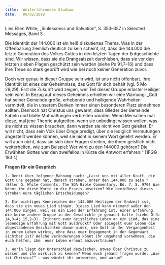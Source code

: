 ```yaml
---
title:  Weiterführendes Studium
date:   08/02/2019
---
```


Lies Ellen White, „Sinlessness and Salvation“, S. 353–357 in Selected Messages, Band 3.

Die Identität der 144.000 ist ein heiß diskutiertes Thema. Was in der Offenbarung ziemlich deutlich zu sein scheint, ist, dass die 144.000 die letzte Generation des Volkes Gottes in den letzten Tagen der Erdgeschichte sind. Wir wissen, dass sie die Drangsalszeit durchleben, dass sie vor den letzten sieben Plagen geschützt sein werden (siehe Ps 91,7–16) und dass ihre Treue so stark geprüft wird wie bei noch keiner Generation zuvor.

Doch wer genau in dieser Gruppe sein wird, ist uns nicht offenbart. Ihre Identität ist eines der Geheimnisse, das Gott für sich behält (vgl. 5 Mo 29,29). Erst die Zukunft wird zeigen, wer Teil dieser Gruppe erlöster Heiliger  sein wird. In Bezug auf dieses Geheimnis erhielten wir eine Warnung: „Gott hat seiner Gemeinde  große,  erhebende  und  heiligende  Wahrheiten  vermittelt,  die in unserem Denken immer einen besonderen Platz einnehmen sollten. Dennoch hat Christus uns gewarnt, dass Glieder der Gemeinde Fabeln und bloße Mutmaßungen verbreiten würden.  Wenn  Menschen  mal  diese,  mal  jene Theorie aufgreifen, wenn sie unbedingt wissen wollen, was sie nicht zu wissen brauchen, dann werden sie nicht von Gott geleitet. Er will nicht, dass sein Volk über Dinge predigt, über die lediglich Vermutungen angestellt werden können, weil sie nicht in seinem Wort gelehrt werden. Er will auch nicht, dass sie sich über Fragen streiten, die ihnen geistlich nicht weiterhelfen, wie zum Beispiel: Wer wird zu den 144000 gehören? Die Erwählten Gottes wer den zweifellos in Kürze die Antwort erfahren.“ (1FGG 183 f.)

**Fragen für ein Gespräch**

`1.	Denkt über folgende Mahnung nach: „Lasst uns mit aller Kraft, die Gott uns gegeben hat, danach streben, unter den 144.000 zu sein.“ (Ellen G. White Comments, The SDA Bible Commentary, Bd. 7, S. 970) Wie könnt ihr diese Worte in die Praxis umsetzen? Wie beeinﬂusst dieses Streben eure täglichen Entscheidungen?`

`2.	Ein wichtiges Kennzeichen der 144.000 Heiligen der Endzeit ist, dass sie ein neues Lied singen. Dieses Lied kann niemand außer den 144.000 singen, weil es ein Lied der Erfahrung ist, einer Erfahrung, die keine andere Gruppe in der Geschichte je gemacht hatte (siehe Offb 14,3–4; 15,2–3). Erinnert euer geistliches Leben an ein Lied, das eine lebendige Erfahrung mit Gott ausdrückt? Oder spiegelt euer Leben die abgestandenen Geschichten davon wider, wie Gott in der Vergangenheit in eurem Leben wirkte, ohne dass euer Engagement in der Gegenwart sichtbar ist? Welche Veränderungen könnt ihr umgehend vornehmen, die euch helfen, ihm  euer Leben erneut anzuvertrauen?`

`3.	Worin liegt der Unterschied dazwischen, etwas über Christus zu wissen und ihn wirklich zu kennen? Wenn euch jemand fragen würde: „Wie ist Christus?“ – was würdet ihr antworten, und warum?`